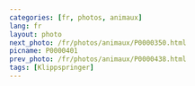 ```yaml
---
categories: [fr, photos, animaux]
lang: fr
layout: photo
next_photo: /fr/photos/animaux/P0000350.html
picname: P0000401
prev_photo: /fr/photos/animaux/P0000438.html
tags: [Klippspringer]
---
```


